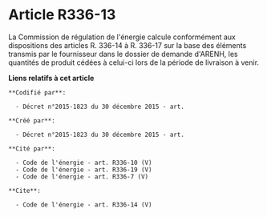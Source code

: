 # Article R336-13

La Commission de régulation de l'énergie calcule conformément aux dispositions des articles R. 336-14 à R. 336-17 sur la base
des éléments transmis par le fournisseur dans le dossier de demande d'ARENH, les quantités de produit cédées à celui-ci lors
de la période de livraison à venir.

**Liens relatifs à cet article**

	**Codifié par**:

	  - Décret n°2015-1823 du 30 décembre 2015 - art.

	**Créé par**:

	  - Décret n°2015-1823 du 30 décembre 2015 - art.

	**Cité par**:

	  - Code de l'énergie - art. R336-10 (V)
	  - Code de l'énergie - art. R336-19 (V)
	  - Code de l'énergie - art. R336-7 (V)

	**Cite**:

	  - Code de l'énergie - art. R336-14 (V)
